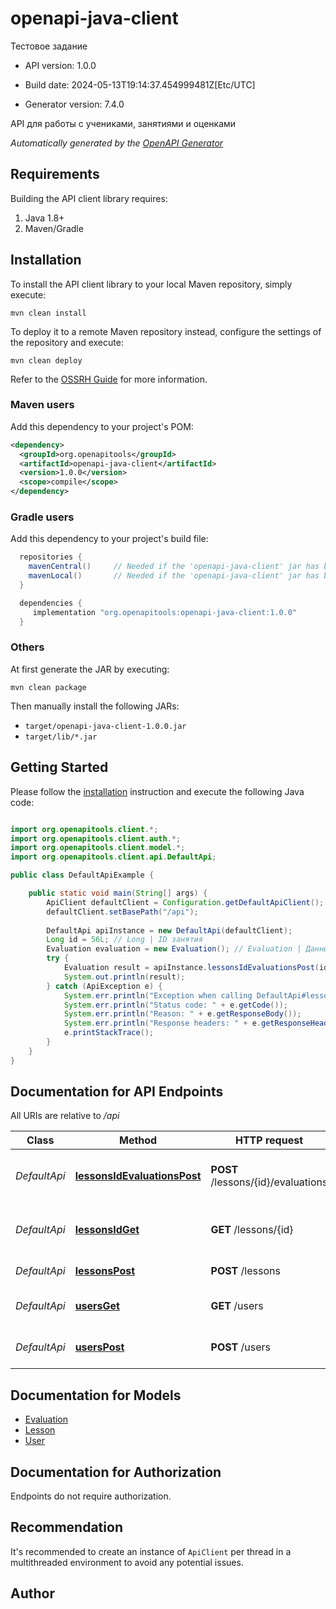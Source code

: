 # openapi-java-client

Тестовое задание

- API version: 1.0.0

- Build date: 2024-05-13T19:14:37.454999481Z[Etc/UTC]

- Generator version: 7.4.0

API для работы с учениками, занятиями и оценками


*Automatically generated by the [OpenAPI Generator](https://openapi-generator.tech)*

## Requirements

Building the API client library requires:

1. Java 1.8+
2. Maven/Gradle

## Installation

To install the API client library to your local Maven repository, simply execute:

```shell
mvn clean install
```

To deploy it to a remote Maven repository instead, configure the settings of the repository and execute:

```shell
mvn clean deploy
```

Refer to the [OSSRH Guide](http://central.sonatype.org/pages/ossrh-guide.html) for more information.

### Maven users

Add this dependency to your project's POM:

```xml
<dependency>
  <groupId>org.openapitools</groupId>
  <artifactId>openapi-java-client</artifactId>
  <version>1.0.0</version>
  <scope>compile</scope>
</dependency>
```

### Gradle users

Add this dependency to your project's build file:

```groovy
  repositories {
    mavenCentral()     // Needed if the 'openapi-java-client' jar has been published to maven central.
    mavenLocal()       // Needed if the 'openapi-java-client' jar has been published to the local maven repo.
  }

  dependencies {
     implementation "org.openapitools:openapi-java-client:1.0.0"
  }
```

### Others

At first generate the JAR by executing:

```shell
mvn clean package
```

Then manually install the following JARs:

- `target/openapi-java-client-1.0.0.jar`
- `target/lib/*.jar`

## Getting Started

Please follow the [installation](#installation) instruction and execute the following Java code:

```java

import org.openapitools.client.*;
import org.openapitools.client.auth.*;
import org.openapitools.client.model.*;
import org.openapitools.client.api.DefaultApi;

public class DefaultApiExample {

    public static void main(String[] args) {
        ApiClient defaultClient = Configuration.getDefaultApiClient();
        defaultClient.setBasePath("/api");
        
        DefaultApi apiInstance = new DefaultApi(defaultClient);
        Long id = 56L; // Long | ID занятия
        Evaluation evaluation = new Evaluation(); // Evaluation | Данные новой оценки
        try {
            Evaluation result = apiInstance.lessonsIdEvaluationsPost(id, evaluation);
            System.out.println(result);
        } catch (ApiException e) {
            System.err.println("Exception when calling DefaultApi#lessonsIdEvaluationsPost");
            System.err.println("Status code: " + e.getCode());
            System.err.println("Reason: " + e.getResponseBody());
            System.err.println("Response headers: " + e.getResponseHeaders());
            e.printStackTrace();
        }
    }
}

```

## Documentation for API Endpoints

All URIs are relative to */api*

Class | Method | HTTP request | Description
------------ | ------------- | ------------- | -------------
*DefaultApi* | [**lessonsIdEvaluationsPost**](docs/DefaultApi.md#lessonsIdEvaluationsPost) | **POST** /lessons/{id}/evaluations | Добавить оценку ученика по занятию
*DefaultApi* | [**lessonsIdGet**](docs/DefaultApi.md#lessonsIdGet) | **GET** /lessons/{id} | Получить информацию о занятии по ID
*DefaultApi* | [**lessonsPost**](docs/DefaultApi.md#lessonsPost) | **POST** /lessons | Добавить занятие
*DefaultApi* | [**usersGet**](docs/DefaultApi.md#usersGet) | **GET** /users | Получить список учеников
*DefaultApi* | [**usersPost**](docs/DefaultApi.md#usersPost) | **POST** /users | Добавить одного ученика


## Documentation for Models

 - [Evaluation](docs/Evaluation.md)
 - [Lesson](docs/Lesson.md)
 - [User](docs/User.md)


<a id="documentation-for-authorization"></a>
## Documentation for Authorization

Endpoints do not require authorization.


## Recommendation

It's recommended to create an instance of `ApiClient` per thread in a multithreaded environment to avoid any potential issues.

## Author



